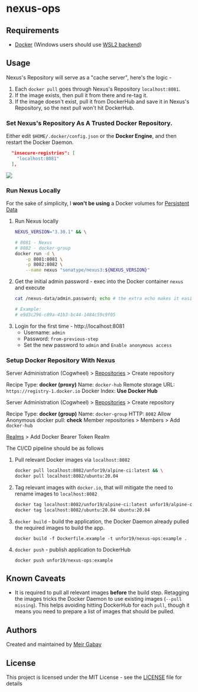 # nexus-ops

## Requirements

- [Docker](https://docs.docker.com/get-docker/) (Windows users should use [WSL2 backend](https://docs.docker.com/docker-for-windows/wsl/))

## Usage

Nexus's Repository will serve as a "cache server", here's the logic -

1. Each `docker pull` goes through Nexus's Repository `localhost:8081`.
2. If the image exists, then pull it from there and re-tag it.
3. If the image doesn't exist, pull it from DockerHub and save it in Nexus's Repository, so the next pull won't hit DockerHub.

### Set Nexus's Repository As A Trusted Docker Repository. 

Either edit `$HOME/.docker/config.json` or the **Docker Engine**, and then restart the Docker Daemon.

```json
  "insecure-registries": [
    "localhost:8081"
  ],
```

![](nexus-ops-insecure-registries.png)

### Run Nexus Locally

For the sake of simplicity, I **won't be using** a Docker volumes for [Persistent Data](https://github.com/sonatype/docker-nexus3#user-content-persistent-data)

1. Run Nexus locally
    ```bash
    NEXUS_VERSION="3.30.1" && \

    # 8081 - Nexus
    # 8082 - docker-group
    docker run -d \
        -p 8081:8081 \
        -p 8082:8082 \
        --name nexus "sonatype/nexus3:${NEXUS_VERSION}"
    ```
2. Get the initial admin password - exec into the Docker container `nexus` and execute
   ```bash
   cat /nexus-data/admin.password; echo # the extra echo makes it easier to copy paste
   
   # Example:
   # e9d3c296-c89a-41b3-bc44-1484c59c9f05
   ```
3. Login for the first time - http://localhost:8081
   - Username: `admin`
   - Password: `from-previous-step`
   - Set the new password to `admin` and `Enable anonymous access`

### Setup Docker Repository With Nexus

Server Administration (Cogwheel) > [Repositories](http://localhost:8081/#admin/repository/repositories) > Create repository

Recipe Type: **docker (proxy)**
Name: `docker-hub`
Remote storage URL: `https://registry-1.docker.io`
Docker Index: **Use Docker Hub**

Server Administration (Cogwheel) > [Repositories](http://localhost:8081/#admin/repository/repositories) > Create repository

Recipe Type: **docker (group)**
Name: `docker-group`
HTTP: `8082`
Allow Anonymous docker pull: **check**
Member repositories > Members > Add `docker-hub`

[Realms](http://localhost:8081/#admin/security/realms) > Add Docker Bearer Token Realm


The CI/CD pipeline should be as follows

1. Pull relevant Docker images via `localhost:8082`
   ```bash
   docker pull localhost:8082/unfor19/alpine-ci:latest && \
   docker pull localhost:8082/ubuntu:20.04
   ```
2. Tag relevant images with `docker.io`, that will mitigate the need to rename images to `localhost:8082`
   ```bash
   docker tag localhost:8082/unfor19/alpine-ci:latest unfor19/alpine-ci:latest && \
   docker tag localhost:8082/ubuntu:20.04 ubuntu:20.04
   ```
3. `docker build` - build the application, the Docker Daemon already pulled the required images to build the app.
   ```
   docker build -f Dockerfile.example -t unfor19/nexus-ops:example .
   ```
5. `docker push` - publish application to DockerHub
   ```
   docker push unfor19/nexus-ops:example
   ```

## Known Caveats

- It is required to pull all relevant images **before** the build step. Retagging the images tricks the Docker Daemon to use existing images (`--pull missing`). This helps avoiding hitting DockerHub for each `pull`, though it means you need to prepare a list of images that should be pulled.

## Authors

Created and maintained by [Meir Gabay](https://github.com/unfor19)

## License

This project is licensed under the MIT License - see the [LICENSE](https://github.com/unfor19/nexus-ops/blob/master/LICENSE) file for details

